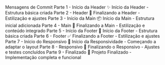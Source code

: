 Mensagens de Commit
Parte 1 - Início da Header
✨ Início da Header - Estrutura básica criada
Parte 2 - Header
🔧 Finalizando a Header - Estilização e ajustes
Parte 3 - Início da Main
📦 Início da Main - Estrutura inicial adicionada
Parte 4 - Main
🎨 Finalizando a Main - Estilização e conteúdo integrado
Parte 5 - Início da Footer
🦶 Início da Footer - Estrutura básica criada
Parte 6 - Footer
✅ Finalizando a Footer - Estilização e ajustes
Parte 7 - Início do Responsivo
📱 Início da Responsividade - Começando a adaptar o layout
Parte 8 - Responsivo
🔄 Finalizando o Responsivo - Ajustes e testes concluídos
Parte 9 - Finalizado
🚀 Projeto Finalizado - Implementação completa e funcional
